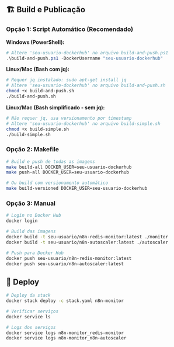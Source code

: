 ## 🏗️ Build e Publicação

### Opção 1: Script Automático (Recomendado)

**Windows (PowerShell):**
```powershell
# Altere 'seu-usuario-dockerhub' no arquivo build-and-push.ps1
.\build-and-push.ps1 -DockerUsername "seu-usuario-dockerhub"
```

**Linux/Mac (Bash com jq):**
```bash
# Requer jq instalado: sudo apt-get install jq
# Altere 'seu-usuario-dockerhub' no arquivo build-and-push.sh
chmod +x build-and-push.sh
./build-and-push.sh
```

**Linux/Mac (Bash simplificado - sem jq):**
```bash
# Não requer jq, usa versionamento por timestamp
# Altere 'seu-usuario-dockerhub' no arquivo build-simple.sh
chmod +x build-simple.sh
./build-simple.sh
```

### Opção 2: Makefile

```bash
# Build e push de todas as imagens
make build-all DOCKER_USER=seu-usuario-dockerhub
make push-all DOCKER_USER=seu-usuario-dockerhub

# Ou build com versionamento automático
make build-versioned DOCKER_USER=seu-usuario-dockerhub
```

### Opção 3: Manual

```bash
# Login no Docker Hub
docker login

# Build das imagens
docker build -t seu-usuario/n8n-redis-monitor:latest ./monitor
docker build -t seu-usuario/n8n-autoscaler:latest ./autoscaler

# Push para Docker Hub
docker push seu-usuario/n8n-redis-monitor:latest
docker push seu-usuario/n8n-autoscaler:latest
```

## 🚀 Deploy

```bash
# Deploy da stack
docker stack deploy -c stack.yaml n8n-monitor

# Verificar serviços
docker service ls

# Logs dos serviços
docker service logs n8n-monitor_redis-monitor
docker service logs n8n-monitor_n8n-autoscaler
```